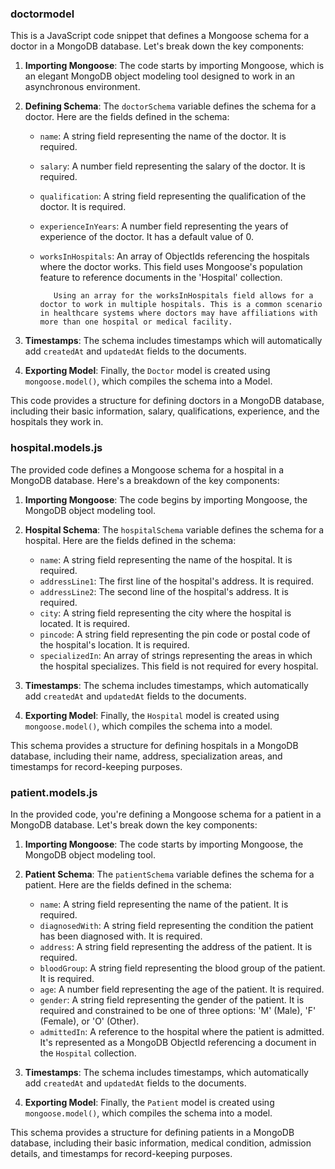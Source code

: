 ### doctormodel


This is a JavaScript code snippet that defines a Mongoose schema for a doctor in a MongoDB database. Let's break down the key components:

1. **Importing Mongoose**: The code starts by importing Mongoose, which is an elegant MongoDB object modeling tool designed to work in an asynchronous environment.

2. **Defining Schema**: The `doctorSchema` variable defines the schema for a doctor. Here are the fields defined in the schema:

   - `name`: A string field representing the name of the doctor. It is required.
   - `salary`: A number field representing the salary of the doctor. It is required.
   - `qualification`: A string field representing the qualification of the doctor. It is required.
   - `experienceInYears`: A number field representing the years of experience of the doctor. It has a default value of 0.
   - `worksInHospitals`: An array of ObjectIds referencing the hospitals where the doctor works. This field uses Mongoose's population feature to reference documents in the 'Hospital' collection.

        `   Using an array for the worksInHospitals field allows for a doctor to work in multiple hospitals. This is a common scenario in healthcare systems where doctors may have affiliations with more than one hospital or medical facility.`

3. **Timestamps**: The schema includes timestamps which will automatically add `createdAt` and `updatedAt` fields to the documents.

4. **Exporting Model**: Finally, the `Doctor` model is created using `mongoose.model()`, which compiles the schema into a Model.

This code provides a structure for defining doctors in a MongoDB database, including their basic information, salary, qualifications, experience, and the hospitals they work in.

### hospital.models.js

The provided code defines a Mongoose schema for a hospital in a MongoDB database. Here's a breakdown of the key components:

1. **Importing Mongoose**: The code begins by importing Mongoose, the MongoDB object modeling tool.

2. **Hospital Schema**: The `hospitalSchema` variable defines the schema for a hospital. Here are the fields defined in the schema:

   - `name`: A string field representing the name of the hospital. It is required.
   - `addressLine1`: The first line of the hospital's address. It is required.
   - `addressLine2`: The second line of the hospital's address. It is required.
   - `city`: A string field representing the city where the hospital is located. It is required.
   - `pincode`: A string field representing the pin code or postal code of the hospital's location. It is required.
   - `specializedIn`: An array of strings representing the areas in which the hospital specializes. This field is not required for every hospital.

3. **Timestamps**: The schema includes timestamps, which automatically add `createdAt` and `updatedAt` fields to the documents.

4. **Exporting Model**: Finally, the `Hospital` model is created using `mongoose.model()`, which compiles the schema into a model.

This schema provides a structure for defining hospitals in a MongoDB database, including their name, address, specialization areas, and timestamps for record-keeping purposes.


### patient.models.js
In the provided code, you're defining a Mongoose schema for a patient in a MongoDB database. Let's break down the key components:

1. **Importing Mongoose**: The code starts by importing Mongoose, the MongoDB object modeling tool.

2. **Patient Schema**: The `patientSchema` variable defines the schema for a patient. Here are the fields defined in the schema:

   - `name`: A string field representing the name of the patient. It is required.
   - `diagnosedWith`: A string field representing the condition the patient has been diagnosed with. It is required.
   - `address`: A string field representing the address of the patient. It is required.
   - `bloodGroup`: A string field representing the blood group of the patient. It is required.
   - `age`: A number field representing the age of the patient. It is required.
   - `gender`: A string field representing the gender of the patient. It is required and constrained to be one of three options: 'M' (Male), 'F' (Female), or 'O' (Other).
   - `admittedIn`: A reference to the hospital where the patient is admitted. It's represented as a MongoDB ObjectId referencing a document in the `Hospital` collection.

3. **Timestamps**: The schema includes timestamps, which automatically add `createdAt` and `updatedAt` fields to the documents.

4. **Exporting Model**: Finally, the `Patient` model is created using `mongoose.model()`, which compiles the schema into a model.

This schema provides a structure for defining patients in a MongoDB database, including their basic information, medical condition, admission details, and timestamps for record-keeping purposes.